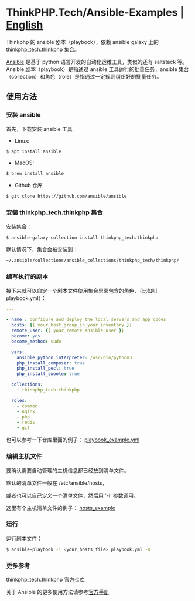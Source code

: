 # ThinkPHP.Tech/Ansible-Examples | [English](README.md)
Thinkphp 的 ansible 剧本（playbook），依赖 ansible galaxy 上的 [thinkphp_tech.thinkphp](https://galaxy.ansible.com/thinkphp_tech/thinkphp) 集合。

[Ansible](https://www.ansible.com) 是基于 python 语言开发的自动化运维工具，类似的还有 saltstack 等。Ansible 剧本（playbook）是指通过 ansible 工具运行的批量任务，ansible 集合（collection）和角色（role）是指通过一定规则组织好的批量任务。

## 使用方法

### 安装 ansible
首先，下载安装 ansible 工具
- Linux:
```bash
$ apt install ansible
```

- MacOS:
```bash
$ brew install ansible
```

- Github 仓库
```bash
$ git clone https://github.com/ansible/ansible
```

### 安装 thinkphp_tech.thinkphp 集合

安装集合：
```bash
$ ansible-galaxy collection install thinkphp_tech.thinkphp
```

默认情况下，集合会被安装到：
```bash
~/.ansible/collections/ansible_collections/thinkphp_tech/thinkphp/
```
### 编写执行的剧本
接下来就可以自定一个剧本文件使用集合里面包含的角色，（比如叫 playbook.yml）：

```yaml
---

- name : configure and deploy the local servers and app codes
  hosts: {{ your_host_group_in_your_inventory }}
  remote_user: {{ your_remote_ansible_user }}
  become: yes
  become_method: sudo

  vars:
    ansible_python_interpreter: /usr/bin/python3
    php_install_composer: true
    php_install_pecl: true
    php_install_swoole: true

  collections:
    - thinkphp_tech.thinkphp

  roles:
    - common
    - nginx
    - php
    - redis
    - git
```

也可以参考一下仓库里面的例子： [playbook_example.yml](playbook_example.yml)

### 编辑主机文件

要确认需要自动管理的主机信息都已经放到清单文件。

默认的清单文件一般在 /etc/ansible/hosts，

或者也可以自己定义一个清单文件，然后用 '-i' 参数调用。

这里有个主机清单文件的例子： [hosts_example](hosts_example)

### 运行

运行剧本文件：

```bash
$ ansible-playbook -i <your_hosts_file> playbook.yml -K
```

### 更多参考

thinkphp_tech.thinkphp [官方仓库](https://github.com/thinkphp_tech/ansible-collection-thinkphp)

关于 Ansible 的更多使用方法请参考[官方手册](https://docs.ansible.com/ansible/latest/user_guide/)